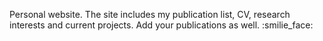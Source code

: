Personal website. The site includes my publication list, CV, research interests and current projects. 
Add your publications as well. 
:smilie_face:

